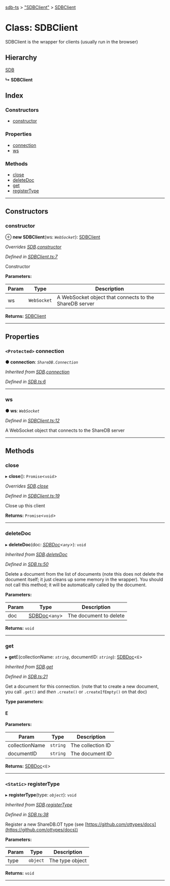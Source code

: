 [sdb-ts](../README.md) > ["SDBClient"](../modules/_sdbclient_.md) > [SDBClient](../classes/_sdbclient_.sdbclient.md)

# Class: SDBClient

SDBClient is the wrapper for clients (usually run in the browser)

## Hierarchy

 [SDB](_sdb_.sdb.md)

**↳ SDBClient**

## Index

### Constructors

* [constructor](_sdbclient_.sdbclient.md#constructor)

### Properties

* [connection](_sdbclient_.sdbclient.md#connection)
* [ws](_sdbclient_.sdbclient.md#ws)

### Methods

* [close](_sdbclient_.sdbclient.md#close)
* [deleteDoc](_sdbclient_.sdbclient.md#deletedoc)
* [get](_sdbclient_.sdbclient.md#get)
* [registerType](_sdbclient_.sdbclient.md#registertype)

---

## Constructors

<a id="constructor"></a>

###  constructor

⊕ **new SDBClient**(ws: *`WebSocket`*): [SDBClient](_sdbclient_.sdbclient.md)

*Overrides [SDB](_sdb_.sdb.md).[constructor](_sdb_.sdb.md#constructor)*

*Defined in [SDBClient.ts:7](https://github.com/soney/sdb-ts/blob/2988743/src/SDBClient.ts#L7)*

Constructor

**Parameters:**

| Param | Type | Description |
| ------ | ------ | ------ |
| ws | `WebSocket` |  A WebSocket object that connects to the ShareDB server |

**Returns:** [SDBClient](_sdbclient_.sdbclient.md)

___

## Properties

<a id="connection"></a>

### `<Protected>` connection

**● connection**: *`ShareDB.Connection`*

*Inherited from [SDB](_sdb_.sdb.md).[connection](_sdb_.sdb.md#connection)*

*Defined in [SDB.ts:6](https://github.com/soney/sdb-ts/blob/2988743/src/SDB.ts#L6)*

___
<a id="ws"></a>

###  ws

**● ws**: *`WebSocket`*

*Defined in [SDBClient.ts:12](https://github.com/soney/sdb-ts/blob/2988743/src/SDBClient.ts#L12)*

A WebSocket object that connects to the ShareDB server

___

## Methods

<a id="close"></a>

###  close

▸ **close**(): `Promise`<`void`>

*Overrides [SDB](_sdb_.sdb.md).[close](_sdb_.sdb.md#close)*

*Defined in [SDBClient.ts:19](https://github.com/soney/sdb-ts/blob/2988743/src/SDBClient.ts#L19)*

Close up this client

**Returns:** `Promise`<`void`>

___
<a id="deletedoc"></a>

###  deleteDoc

▸ **deleteDoc**(doc: *[SDBDoc](_sdbdoc_.sdbdoc.md)<`any`>*): `void`

*Inherited from [SDB](_sdb_.sdb.md).[deleteDoc](_sdb_.sdb.md#deletedoc)*

*Defined in [SDB.ts:50](https://github.com/soney/sdb-ts/blob/2988743/src/SDB.ts#L50)*

Delete a document from the list of documents (note this does not delete the document itself; it just cleans up some memory in the wrapper). You should not call this method; it will be automatically called by the document.

**Parameters:**

| Param | Type | Description |
| ------ | ------ | ------ |
| doc | [SDBDoc](_sdbdoc_.sdbdoc.md)<`any`> |  The document to delete |

**Returns:** `void`

___
<a id="get"></a>

###  get

▸ **get**E(collectionName: *`string`*, documentID: *`string`*): [SDBDoc](_sdbdoc_.sdbdoc.md)<`E`>

*Inherited from [SDB](_sdb_.sdb.md).[get](_sdb_.sdb.md#get)*

*Defined in [SDB.ts:21](https://github.com/soney/sdb-ts/blob/2988743/src/SDB.ts#L21)*

Get a document for this connection. (note that to create a new document, you call `.get()` and _then_ `.create()` or `.createIfEmpty()` on that doc)

**Type parameters:**

#### E 
**Parameters:**

| Param | Type | Description |
| ------ | ------ | ------ |
| collectionName | `string` |  The collection ID |
| documentID | `string` |  The document ID |

**Returns:** [SDBDoc](_sdbdoc_.sdbdoc.md)<`E`>

___
<a id="registertype"></a>

### `<Static>` registerType

▸ **registerType**(type: *`object`*): `void`

*Inherited from [SDB](_sdb_.sdb.md).[registerType](_sdb_.sdb.md#registertype)*

*Defined in [SDB.ts:38](https://github.com/soney/sdb-ts/blob/2988743/src/SDB.ts#L38)*

Register a new ShareDB.OT type (see [https://github.com/ottypes/docs](https://github.com/ottypes/docs))

**Parameters:**

| Param | Type | Description |
| ------ | ------ | ------ |
| type | `object` |  The type object |

**Returns:** `void`

___

